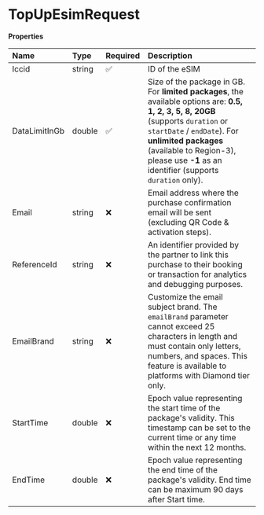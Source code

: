 # TopUpEsimRequest

**Properties**

| Name          | Type   | Required | Description                                                                                                                                                                                                                                                                       |
| :------------ | :----- | :------- | :-------------------------------------------------------------------------------------------------------------------------------------------------------------------------------------------------------------------------------------------------------------------------------- |
| Iccid         | string | ✅       | ID of the eSIM                                                                                                                                                                                                                                                                    |
| DataLimitInGb | double | ✅       | Size of the package in GB. For **limited packages**, the available options are: **0.5, 1, 2, 3, 5, 8, 20GB** (supports `duration` or `startDate` / `endDate`). For **unlimited packages** (available to Region-3), please use **-1** as an identifier (supports `duration` only). |
| Email         | string | ❌       | Email address where the purchase confirmation email will be sent (excluding QR Code & activation steps).                                                                                                                                                                          |
| ReferenceId   | string | ❌       | An identifier provided by the partner to link this purchase to their booking or transaction for analytics and debugging purposes.                                                                                                                                                 |
| EmailBrand    | string | ❌       | Customize the email subject brand. The `emailBrand` parameter cannot exceed 25 characters in length and must contain only letters, numbers, and spaces. This feature is available to platforms with Diamond tier only.                                                            |
| StartTime     | double | ❌       | Epoch value representing the start time of the package's validity. This timestamp can be set to the current time or any time within the next 12 months.                                                                                                                           |
| EndTime       | double | ❌       | Epoch value representing the end time of the package's validity. End time can be maximum 90 days after Start time.                                                                                                                                                                |
